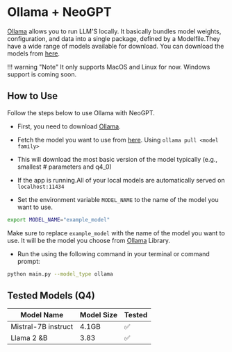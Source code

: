# __Ollama + NeoGPT__


[Ollama](https://ollama.ai/) allows you to run LLM'S locally. It basically bundles model weights, configuration, and data into a single package, defined by a Modelfile.They have a wide range of models available for download. You can download the models from [here](https://ollama.ai/library). 


!!! warning "Note"
    It only supports MacOS and Linux for now. Windows support is coming soon. 

##  How to Use

Follow the steps below to use Ollama with NeoGPT.

- First, you need to download [Ollama](https://ollama.ai/download). 

- Fetch the model you want to use from [here](https://ollama.ai/library). Using `ollama pull <model family>`

- This will download the most basic version of the model typically (e.g., smallest # parameters and q4_0)

- If the app is running.All of your local models are automatically served on `localhost:11434`

- Set the environment variable `MODEL_NAME` to the name of the model you want to use.

```bash title="Terminal"
export MODEL_NAME="example_model"
```

Make sure to replace `example_model` with the name of the model you want to use. It will be the model you choose from [Ollama](https://ollama.ai/library) Library.

- Run the using the following command in your terminal or command prompt:

```bash title="Terminal"
python main.py --model_type ollama
```

## Tested Models (Q4)

| Model Name           | Model Size | Tested | 
|----------------------|------------|------------|
| Mistral-7B instruct  | 4.1GB      | ✅       |
| Llama 2 &B  | 3.83      | ✅       |

